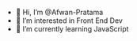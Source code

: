 - 👋 Hi, I’m @Afwan-Pratama
- 👀 I’m interested in Front End Dev
- 🌱 I’m currently learning JavaScript

<!---
Afwan-Pratama/Afwan-Pratama is a ✨ special ✨ repository because its `README.md` (this file) appears on your GitHub profile.
You can click the Preview link to take a look at your changes.
--->
